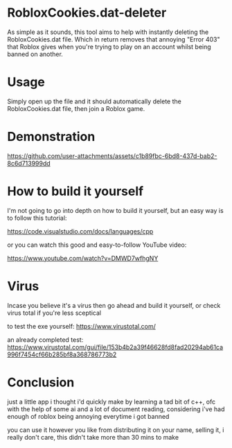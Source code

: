 # RobloxCookies.dat-deleter
As simple as it sounds, this tool aims to help with instantly deleting the RobloxCookies.dat file.
Which in return removes that annoying "Error 403" that Roblox gives when you're trying to play on an account
whilst being banned on another.

# Usage
Simply open up the file and it should automatically delete the RobloxCookies.dat file, then join a Roblox game.

# Demonstration
https://github.com/user-attachments/assets/c1b89fbc-6bd8-437d-bab2-8c6d713999dd

# How to build it yourself
I'm not going to go into depth on how to build it yourself, but an easy way is to follow this tutorial:

https://code.visualstudio.com/docs/languages/cpp

or you can watch this good and easy-to-follow YouTube video:

https://www.youtube.com/watch?v=DMWD7wfhgNY

# Virus
Incase you believe it's a virus then go ahead and build it yourself, or check virus total if you're less sceptical

to test the exe yourself:
https://www.virustotal.com/

an already completed test:
https://www.virustotal.com/gui/file/153b4b2a39f46628fd8fad20294ab61ca996f7454cf66b285bf8a368786773b2

# Conclusion
just a little app i thought i'd quickly make by learning a tad bit of c++, ofc with the help of some ai
and a lot of document reading, considering i've had enough of roblox being annoying everytime i got banned

you can use it however you like from distributing it on your name, selling it, i really don't care, this didn't take more than 30 mins to make

